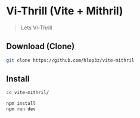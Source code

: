 # Vi-Thrill (Vite + Mithril)

> Lets Vi-Thrill

## Download (Clone)

```sh
git clone https://github.com/hlop3z/vite-mithril
```

## Install

```sh
cd vite-mithril/

npm install
npm run dev
```
